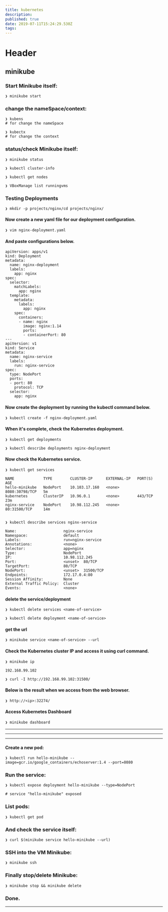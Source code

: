 ```yaml
---
title: kubernetes
description: 
published: true
date: 2019-07-11T15:24:29.530Z
tags: 
---
```


# Header

## minikube

### Start Minikube itself:

```
❯ minikube start
```

### change the nameSpace/context:

```
❯ kubens
# for change the nameSpace

❯ kubectx
# for change the context
```



### status/check Minikube itself:

```
❯ minikube status

❯ kubectl cluster-info

❯ kubectl get nodes

❯ VBoxManage list runningvms
```


### Testing Deployments

```
❯ mkdir -p projects/nginx/cd projects/nginx/
```

#### Now create a new yaml file for our deployment configuration.

```
❯ vim nginx-deployment.yaml
```

#### And paste configurations below.

```
apiVersion: apps/v1
kind: Deployment
metadata:
  name: nginx-deployment
  labels:
    app: nginx
spec:
  selector:
    matchLabels:
      app: nginx
  template:
    metadata:
      labels:
        app: nginx
    spec:
      containers:
      - name: nginx
        image: nginx:1.14
        ports:
        - containerPort: 80
---
apiVersion: v1
kind: Service
metadata:
  name: nginx-service
  labels:
    run: nginx-service
spec:
  type: NodePort
  ports:
  - port: 80
    protocol: TCP
  selector:
    app: nginx
```

#### Now create the deployment by running the kubectl command below.

```
❯ kubectl create -f nginx-deployment.yaml
```

#### When it's complete, check the Kubernetes deployment.

```
❯ kubectl get deployments

❯ kubectl describe deployments nginx-deployment
```

#### Now check the Kubernetes service.

```
❯ kubectl get services

NAME             TYPE        CLUSTER-IP      EXTERNAL-IP   PORT(S)          AGE
hello-minikube   NodePort    10.103.17.160   <none>        8080:30798/TCP   5m
kubernetes       ClusterIP   10.96.0.1       <none>        443/TCP          23m
nginx-service    NodePort    10.98.112.245   <none>        80:31500/TCP     14m


❯ kubectl describe services nginx-service

Name:                     nginx-service
Namespace:                default
Labels:                   run=nginx-service
Annotations:              <none>
Selector:                 app=nginx
Type:                     NodePort
IP:                       10.98.112.245
Port:                     <unset>  80/TCP
TargetPort:               80/TCP
NodePort:                 <unset>  31500/TCP
Endpoints:                172.17.0.4:80
Session Affinity:         None
External Traffic Policy:  Cluster
Events:                   <none>
```
#### delete the service/deployment

```
❯ kubectl delete services <name-of-service>

❯ kubectl delete deployment <name-of-service>
```

#### get the url

```
❯ minikube service <name-of-service> --url
```

#### Check the Kubernetes cluster IP and access it using curl command.

```
❯ minikube ip

192.168.99.102

❯ curl -I http://192.168.99.102:31500/
```

#### Below is the result when we access from the web browser.

```
❯ http://<ip>:32274/
```

#### Access Kubernetes Dashboard

```
❯ minikube dashboard
```

---
---
---

#### Create a new pod:

```
❯ kubectl run hello-minikube --image=gcr.io/google_containers/echoserver:1.4 --port=8080
```

### Run the service:

```
❯ kubectl expose deployment hello-minikube --type=NodePort

# service "hello-minikube" exposed

```

### List pods:

```
❯ kubectl get pod
```

### And check the service itself:

```
❯ curl $(minikube service hello-minikube --url)
```
### SSH into the VM Minikube:

```
❯ minikube ssh
```

### Finally stop/delete Minikube:

```
❯ minikube stop && minikube delete
```

### Done.


---
